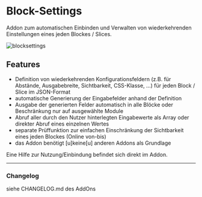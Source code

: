 ﻿Block-Settings
==============

Addon zum automatischen Einbinden und Verwalten von wiederkehrenden Einstellungen eines jeden Blockes / Slices.

![blocksettings](https://user-images.githubusercontent.com/4291047/100095550-f5297000-2e5a-11eb-8c3b-91be833ad196.jpg)

Features
--------
- Definition von wiederkehrenden Konfigurationsfeldern (z.B. für Abstände, Ausgabebreite, Sichtbarkeit, CSS-Klasse, ...) für jeden Block / Slice im JSON-Format
- automatische Generierung der Eingabefelder anhand der Definition
- Ausgabe der generierten Felder automatisch in alle Blöcke oder Beschränkung nur auf ausgewählte Module
- Abruf aller durch den Nutzer hinterlegten Eingabewerte als Array oder direkter Abruf eines einzelnen Wertes
- separate Prüffunktion zur einfachen Einschränkung der Sichtbarkeit eines jeden Blockes (Online von-bis)
- das Addon benötigt [u]keine[u] anderen Addons als Grundlage

Eine Hilfe zur Nutzung/Einbindung befindet sich direkt im Addon.

-----

### Changelog
siehe CHANGELOG.md des AddOns